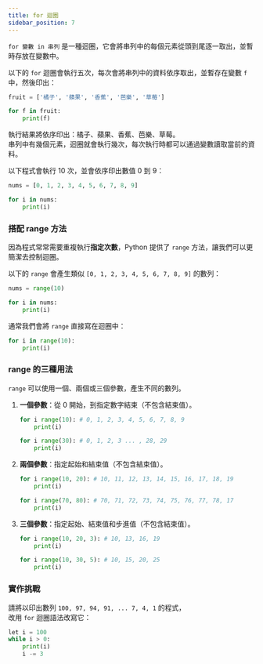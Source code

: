 ```yaml
---
title: for 迴圈
sidebar_position: 7
---
```


`for 變數 in 串列` 是一種迴圈，它會將串列中的每個元素從頭到尾逐一取出，並暫時存放在變數中。

以下的 `for` 迴圈會執行五次，每次會將串列中的資料依序取出，並暫存在變數 `f` 中，然後印出：

```python
fruit = ['橘子', '蘋果', '香蕉', '芭樂', '草莓']

for f in fruit:
    print(f)
```

執行結果將依序印出：橘子、蘋果、香蕉、芭樂、草莓。  
串列中有幾個元素，迴圈就會執行幾次，每次執行時都可以通過變數讀取當前的資料。

以下程式會執行 10 次，並會依序印出數值 0 到 9：
```python
nums = [0, 1, 2, 3, 4, 5, 6, 7, 8, 9]

for i in nums:
    print(i)
```

### 搭配 range 方法

因為程式常常需要重複執行**指定次數**，Python 提供了 `range` 方法，讓我們可以更簡潔去控制迴圈。

以下的 `range` 會產生類似 `[0, 1, 2, 3, 4, 5, 6, 7, 8, 9]` 的數列：

```python
nums = range(10)

for i in nums:
    print(i)
```

通常我們會將 `range` 直接寫在迴圈中：

```python
for i in range(10):
    print(i)
```

### range 的三種用法

`range` 可以使用一個、兩個或三個參數，產生不同的數列。

1. **一個參數**：從 0 開始，到指定數字結束（不包含結束值）。

    ```python
    for i range(10): # 0, 1, 2, 3, 4, 5, 6, 7, 8, 9
        print(i) 
    ```

    ```python
    for i range(30): # 0, 1, 2, 3 ... , 28, 29
        print(i) 
    ```

2. **兩個參數**：指定起始和結束值（不包含結束值）。

    ```python
    for i range(10, 20): # 10, 11, 12, 13, 14, 15, 16, 17, 18, 19
        print(i)
    ```

    ```python
    for i range(70, 80): # 70, 71, 72, 73, 74, 75, 76, 77, 78, 17
        print(i) 
    ```

3. **三個參數**：指定起始、結束值和步進值（不包含結束值）。

    ```python
    for i range(10, 20, 3): # 10, 13, 16, 19
        print(i) 
    ```

    ```python
    for i range(10, 30, 5): # 10, 15, 20, 25
        print(i) 
    ```

### 實作挑戰

請將以印出數列 `100, 97, 94, 91, ... 7, 4, 1` 的程式，  
改用 `for` 迴圈語法改寫它：

```python
let i = 100
while i > 0:
    print(i)
    i -= 3
```